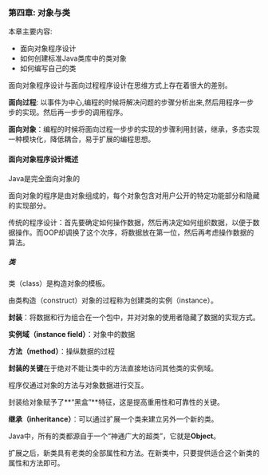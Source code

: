 ### 第四章: 对象与类

本章主要内容:

- 面向对象程序设计
- 如何创建标准Java类库中的类对象
- 如何编写自己的类

面向对象程序设计与面向过程程序设计在思维方式上存在着很大的差别。

**面向过程**: 以事件为中心,编程的时候将解决问题的步骤分析出来,然后用程序一步步的实现。然后再一步步的调用程序。

**面向对象**：编程的时候将面向过程一步步的实现的步骤利用封装，继承，多态实现一种模块化，降低耦合，易于扩展的编程思想。

#### 面向对象程序设计概述

Java是完全面向对象的

面向对象的程序是由对象组成的，每个对象包含对用户公开的特定功能部分和隐藏的实现部分。

传统的程序设计：首先要确定如何操作数据，然后再决定如何组织数据，以便于数据操作。而OOP却调换了这个次序，将数据放在第一位，然后再考虑操作数据的算法。

##### 类

类（class）是构造对象的模板。

由类构造（construct）对象的过程称为创建类的实例（instance）。

**封装**：将数据和行为组合在一个包中，并对对象的使用者隐藏了数据的实现方式。

**实例域（instance field）**：对象中的数据

**方法（method）**：操纵数据的过程

**封装的关键**在于绝对不能让类中的方法直接地访问其他类的实例域。

程序仅通过对象的方法与对象数据进行交互。

封装给对象赋予了**“黑盒”**特征，这是提高重用性和可靠性的关键。

**继承（inheritance）**：可以通过扩展一个类来建立另外一个新的类。

Java中，所有的类都源自于一个“神通广大的超类”，它就是**Object**。

扩展之后，新类具有老类的全部属性和方法。在新类中，只要提供适合这个新类的属性和方法即可。

